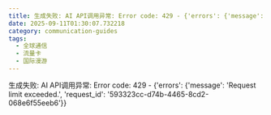 ```yaml
---
title: 生成失败: AI API调用异常: Error code: 429 - {'errors': {'message': 'Request limit exceeded.', 'request_id': 'bc6f4bb3-e0b8-405e-8e32-210baf345d70'}}
date: 2025-09-11T01:30:07.732218
category: communication-guides
tags:
  - 全球通信
  - 流量卡
  - 国际漫游
---
```


生成失败: AI API调用异常: Error code: 429 - {'errors': {'message': 'Request limit exceeded.', 'request_id': '593323cc-d74b-4465-8cd2-068e6f55eeb6'}}